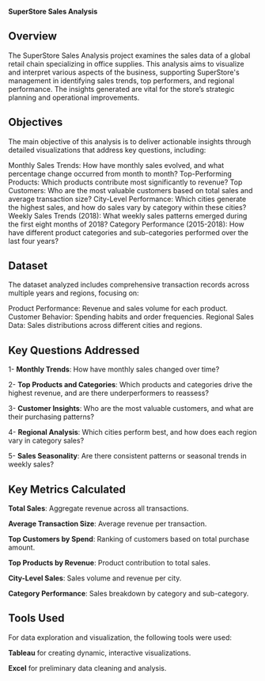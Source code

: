 
**SuperStore Sales Analysis**




## Overview

The SuperStore Sales Analysis project examines the sales data of a global retail chain specializing in office supplies. This analysis aims to visualize and interpret various aspects of the business, supporting SuperStore's management in identifying sales trends, top performers, and regional performance. The insights generated are vital for the store’s strategic planning and operational improvements.
## Objectives

The main objective of this analysis is to deliver actionable insights through detailed visualizations that address key questions, including:

Monthly Sales Trends: How have monthly sales evolved, and what percentage change occurred from month to month?
Top-Performing Products: Which products contribute most significantly to revenue?
Top Customers: Who are the most valuable customers based on total sales and average transaction size?
City-Level Performance: Which cities generate the highest sales, and how do sales vary by category within these cities?
Weekly Sales Trends (2018): What weekly sales patterns emerged during the first eight months of 2018?
Category Performance (2015-2018): How have different product categories and sub-categories performed over the last four years?
## Dataset
The dataset analyzed includes comprehensive transaction records across multiple years and regions, focusing on:

Product Performance: Revenue and sales volume for each product.
Customer Behavior: Spending habits and order frequencies.
Regional Sales Data: Sales distributions across different cities and regions.
## Key Questions Addressed

1- **Monthly Trends**: How have monthly sales changed over time?

2- **Top Products and Categories**: Which products and categories drive the highest revenue, and are there underperformers to reassess?

3- **Customer Insights**: Who are the most valuable customers, and what are their purchasing patterns?

4- **Regional Analysis**: Which cities perform best, and how does each region vary in category sales?

5- **Sales Seasonality**: Are there consistent patterns or seasonal trends in weekly sales?
## Key Metrics Calculated

**Total Sales**: Aggregate revenue across all transactions.

**Average Transaction Size**: Average revenue per transaction.

**Top Customers by Spend**: Ranking of customers based on total purchase amount.

**Top Products by Revenue**: Product contribution to total sales.

**City-Level Sales**: Sales volume and revenue per city.

**Category Performance**: Sales breakdown by category and sub-category.
## Tools Used

For data exploration and visualization, the following tools were used:

**Tableau** for creating dynamic, interactive visualizations.

**Excel** for preliminary data cleaning and analysis.
